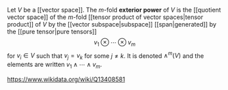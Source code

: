 Let $V$ be a [[vector space]]. The $m$-fold **exterior power** of $V$ is the [[quotient vector space]] of the $m$-fold [[tensor product of vector spaces|tensor product]] of $V$ by the [[vector subspace|subspace]] [[span|generated]] by the [[pure tensor|pure tensors]] $$v_1\otimes\cdots\otimes v_m$$ for $v_i \in V$ such that $v_j = v_k$ for some $j\neq k$. It is denoted $\wedge^m(V)$ and the elements are written $v_1\wedge\cdots\wedge v_m$.

https://www.wikidata.org/wiki/Q13408581